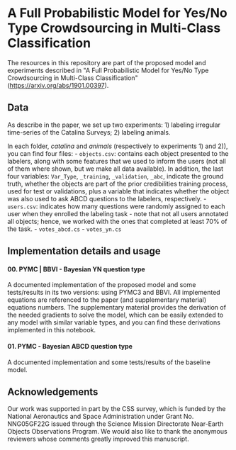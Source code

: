 # A Full Probabilistic Model for Yes/No Type Crowdsourcing in Multi-Class Classification

The resources in this repository are part of the proposed model and experiments described in "A Full Probabilistic Model for Yes/No Type Crowdsourcing in Multi-Class Classification" (https://arxiv.org/abs/1901.00397).


## Data

As describe in the paper, we set up two experiments: 1) labeling irregular time-series of the Catalina Surveys; 2) labeling animals.

In each folder, *catalina* and *animals* (respectively to experiments 1) and 2)), you can find four files:
    - `objects.csv`: contains each object presented to the labelers, along with some features that we used to inform the users (not all of them where shown, but we make all data available). In addition, the last four variables: `Var_Type`, `_training`, `_validation`, `_abc`, indicate the ground truth, whether the objects are part of the prior credibilities training process, used for test or validations, plus a variable that indicates whether the object was also used to ask ABCD questions to the labelers, respectively.
    - `users.csv`: indicates how many questions were randomly assigned to each user when they enrolled the labeling task - note that not all users annotated all objects; hence, we worked with the ones that completed at least 70\% of the task.
    - `votes_abcd.cs`
    - `votes_yn.cs`
    

## Implementation details and usage


#### 00. PYMC | BBVI - Bayesian YN question type
A documented implementation of the proposed model and some tests/results in its two versions: using PYMC3 and BBVI. All implemented equations are referenced to the paper (and supplementary material) equations numbers. The supplementary material provides the derivation of the needed gradients to solve the model, which can be easily extended to any model with similar variable types, and you can find these derivations implemented in this notebook.

#### 01. PYMC - Bayesian ABCD question type
A documented implementation and some tests/results of the baseline model.


## Acknowledgements

Our work was supported in part by the CSS survey, which is funded by the National Aeronautics and Space Administration under Grant No. NNG05GF22G issued through the Science Mission Directorate Near-Earth Objects Observations Program. We would also like to thank the anonymous reviewers whose comments greatly improved this manuscript. 